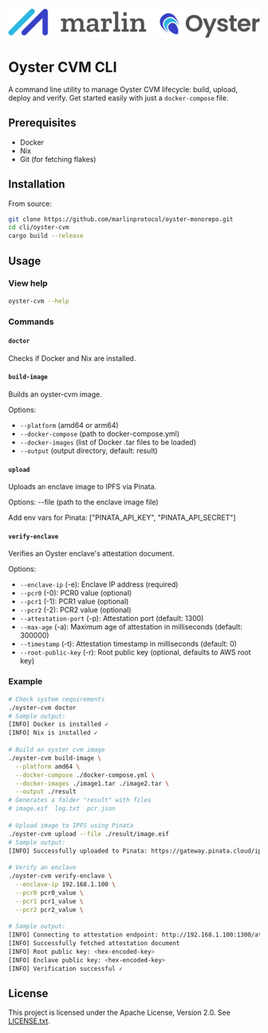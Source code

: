 ![Marlin Oyster Logo](./logo.svg)

# Oyster CVM CLI

A command line utility to manage Oyster CVM lifecycle: build, upload, deploy and verify. Get started easily with just a `docker-compose` file.

## Prerequisites

- Docker
- Nix
- Git (for fetching flakes)

## Installation

From source:

```bash
git clone https://github.com/marlinprotocol/oyster-monorepo.git
cd cli/oyster-cvm
cargo build --release
```

## Usage

### View help

```bash
oyster-cvm --help
```

### Commands

#### `doctor`

Checks if Docker and Nix are installed.

#### `build-image`
Builds an oyster-cvm image.

Options:
- `--platform` (amd64 or arm64)
- `--docker-compose` (path to docker-compose.yml)
- `--docker-images` (list of Docker .tar files to be loaded)
- `--output` (output directory, default: result)

#### `upload`
Uploads an enclave image to IPFS via Pinata.

Options:
--file (path to the enclave image file)

Add env vars for Pinata:
["PINATA_API_KEY", "PINATA_API_SECRET"]

#### `verify-enclave`
Verifies an Oyster enclave's attestation document.

Options:
- `--enclave-ip` (-e): Enclave IP address (required)
- `--pcr0` (-0): PCR0 value (optional)
- `--pcr1` (-1): PCR1 value (optional)
- `--pcr2` (-2): PCR2 value (optional)
- `--attestation-port` (-p): Attestation port (default: 1300)
- `--max-age` (-a): Maximum age of attestation in milliseconds (default: 300000)
- `--timestamp` (-t): Attestation timestamp in milliseconds (default: 0)
- `--root-public-key` (-r): Root public key (optional, defaults to AWS root key)

### Example

```bash
# Check system requirements
./oyster-cvm doctor
# Sample output:
[INFO] Docker is installed ✓
[INFO] Nix is installed ✓

# Build an oyster cvm image
./oyster-cvm build-image \
  --platform amd64 \
  --docker-compose ./docker-compose.yml \
  --docker-images ./image1.tar ./image2.tar \
  --output ./result
# Generates a folder "result" with files
# image.eif  log.txt  pcr.json

# Upload image to IPFS using Pinata
./oyster-cvm upload --file ./result/image.eif
# Sample output:
[INFO] Successfully uploaded to Pinata: https://gateway.pinata.cloud/ipfs/Qm...

# Verify an enclave
./oyster-cvm verify-enclave \
  --enclave-ip 192.168.1.100 \
  --pcr0 pcr0_value \
  --pcr1 pcr1_value \
  --pcr2 pcr2_value \

# Sample output:
[INFO] Connecting to attestation endpoint: http://192.168.1.100:1300/attestation/raw
[INFO] Successfully fetched attestation document
[INFO] Root public key: <hex-encoded-key>
[INFO] Enclave public key: <hex-encoded-key>
[INFO] Verification successful ✓
```

## License

This project is licensed under the Apache License, Version 2.0. See [LICENSE.txt](./LICENSE.txt).
